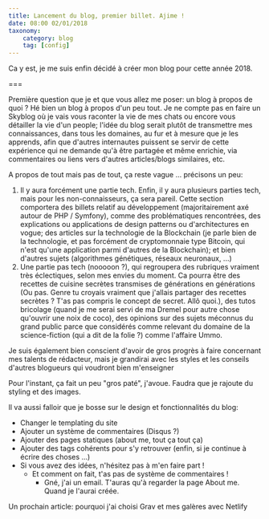 ```yaml
---
title: Lancement du blog, premier billet. Ajime !
date: 08:00 02/01/2018 
taxonomy:
    category: blog
    tag: [config]
---
```


Ca y est, je me suis enfin décidé à créer mon blog pour cette année 2018.

===

Première question que je et que vous allez me poser: un blog à propos de quoi ? Hé bien un blog à propos d'un peu tout. Je ne compte pas en faire un Skyblog où je vais vous raconter la vie de mes chats ou encore vous détailler la vie d'un people; l'idée du blog serait plutôt de transmettre mes connaissances, dans tous les domaines, au fur et à mesure que je les apprends, afin que d'autres internautes puissent se servir de cette expérience qui ne demande qu'à être partagée et même enrichie, via commentaires ou liens vers d'autres articles/blogs similaires, etc.

A propos de tout mais pas de tout, ça reste vague ... précisons un peu:

1. Il y aura forcément une partie tech. Enfin, il y aura plusieurs parties tech, mais pour les non-connaisseurs, ça sera pareil. Cette section comportera des billets relatif au développement (majoritairement axé autour de PHP / Symfony), comme des problématiques rencontrées, des explications ou applications de design patterns ou d'architectures en vogue; des articles sur la technologie de la Blockchain (je parle bien de la technologie, et pas forcément de cryptomonnaie type Bitcoin, qui n'est qu'une application parmi d'autres de la Blockchain); et bien d'autres sujets (algorithmes génétiques, réseaux neuronaux, ...)
2. Une partie pas tech (nooooon ?), qui regroupera des rubriques vraiment très éclectiques, selon mes envies du moment. Ca pourra être des recettes de cuisine secrètes transmises de générations en générations (Ou pas. Genre tu croyais vraiment que j'allais partager des recettes secrètes ? T'as pas compris le concept de secret. Allô quoi.), des tutos bricolage (quand je me serai servi de ma Dremel pour autre chose qu'ouvrir une noix de coco), des opinions sur des sujets méconnus du grand public parce que considérés comme relevant du domaine de la science-fiction (qui a dit de la folie ?) comme l'affaire Ummo.

Je suis également bien conscient d'avoir de gros progrès à faire concernant mes talents de rédacteur, mais je grandirai avec les styles et les conseils d'autres blogueurs qui voudront bien m'enseigner

Pour l'instant, ça fait un peu "gros paté", j'avoue. Faudra que je rajoute du styling et des images.

Il va aussi falloir que je bosse sur le design et fonctionnalités du blog:

* Changer le templating du site
* Ajouter un système de commentaires (Disqus ?)
* Ajouter des pages statiques (about me, tout ça tout ça)
* Ajouter des tags cohérents pour s'y retrouver (enfin, si je continue à écrire des choses ...)
* Si vous avez des idées, n'hésitez pas à m'en faire part !
  * Et comment on fait, t'as pas de système de commentaires !
    * Gné, j'ai un email. T'auras qu'à regarder la page About me. Quand je l'aurai créée.

Un prochain article: pourquoi j'ai choisi Grav et mes galères avec Netlify 
